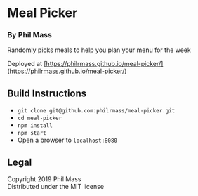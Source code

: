# Meal Picker
### By Phil Mass

Randomly picks meals to help you plan your menu for the week

Deployed at [https://philrmass.github.io/meal-picker/](https://philrmass.github.io/meal-picker/)

## Build Instructions
- `git clone git@github.com:philrmass/meal-picker.git`
- `cd meal-picker`
- `npm install`
- `npm start`
- Open a browser to `localhost:8080`

## Legal
Copyright 2019 Phil Mass  
Distributed under the MIT license

